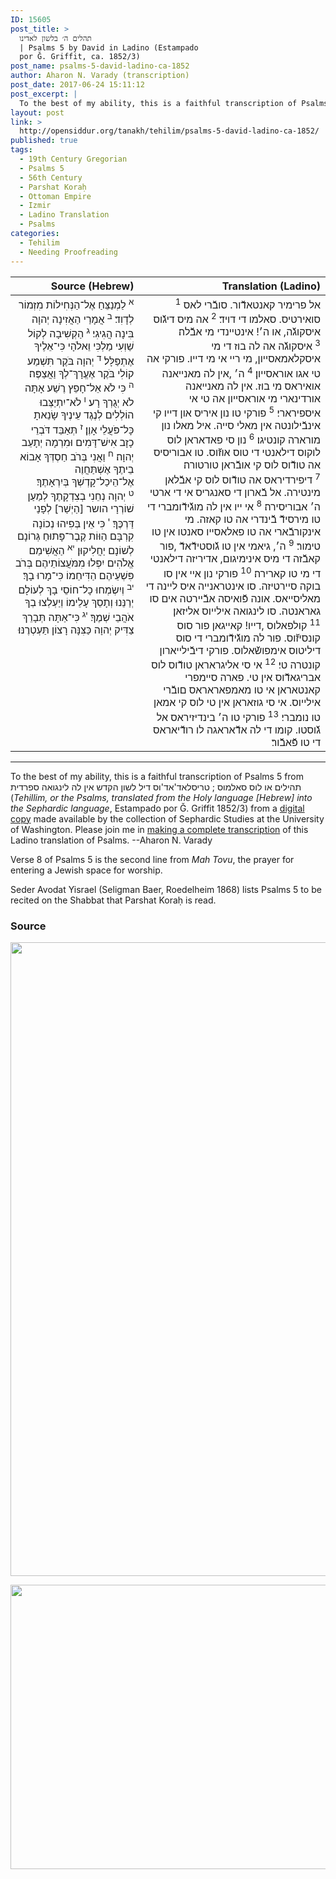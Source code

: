 ```yaml
---
ID: 15605
post_title: >
  תהלים ה׳ בלשון לאדינו
  | Psalms 5 by David in Ladino (Estampado
  por Ǧ. Griffit, ca. 1852/3)
post_name: psalms-5-david-ladino-ca-1852
author: Aharon N. Varady (transcription)
post_date: 2017-06-24 15:11:12
post_excerpt: |
  To the best of my ability, this is a faithful transcription of Psalms 5 from תהילים או לוס סאלמוס ; טריסלאד'אד'וס דיל לשון הקדש אין לה לינגואה ספרדית (<em>Tehillim, or the Psalms, translated from the Holy language [Hebrew] into the Sephardic language</em>, Estampado por Ǧ. Griffit 1852/3) from a <a href="http://digitalcollections.lib.washington.edu/cdm/compoundobject/collection/p16786coll3/id/2453/rec/5">digital copy</a> made available by the collection of Sephardic Studies at the University of Washington. Please join me in <a href="https://he.wikisource.org/wiki/%D7%9E%D7%A4%D7%AA%D7%97:Tehilim,_o_los_Salmos,_trezladados_del_leshon_ha-%E1%B8%B3odesh_en_la_lingua_Sefaradit.pdf">making a complete transcription</a> of this Ladino translation of Psalms. --Aharon N. Varady
layout: post
link: >
  http://opensiddur.org/tanakh/tehilim/psalms-5-david-ladino-ca-1852/
published: true
tags:
  - 19th Century Gregorian
  - Psalms 5
  - 56th Century
  - Parshat Koraḥ
  - Ottoman Empire
  - Izmir
  - Ladino Translation
  - Psalms
categories:
  - Tehilim
  - Needing Proofreading
---
```

<table  class="copyright" style="margin-left: auto;margin-right: auto;" class="dragtable">
<thead><tr><th id="x" style="text-align: right;">Source (Hebrew)</th><th style="text-align: right;">Translation (Ladino)</th></tr></thead>
<tbody>
<tr><td style="vertical-align:top;">
<div class="liturgy" style="text-align: right;"><span lang="he">
<sup>א</sup>&nbsp;לַמְנַצֵּחַ אֶל־הַנְּחִילוֹת מִזְמוֹר לְדָוִד׃ <sup>ב</sup>&nbsp;אֲמָרַי הַאֲזִינָה יְהוָה בִּינָה הֲגִיגִי׃ <sup>ג</sup>&nbsp;הַקְשִׁיבָה לְקוֹל שַׁוְעִי מַלְכִּי וֵאלֹהָי כִּי־אֵלֶיךָ אֶתְפַּלָּל׃ <sup>ד</sup>&nbsp;יְהוָה בֹּקֶר תִּשְׁמַע קוֹלִי בֹּקֶר אֶעֱרָךְ־לְךָ וַאֲצַפֶּה׃ <sup>ה</sup>&nbsp;כִּי לֹא אֵל־חָפֵץ רֶשַׁע אָתָּה לֹא יְגֻרְךָ רָע׃ <sup>ו</sup>&nbsp;לֹא־יִתְיַצְּבוּ הוֹלְלִים לְנֶגֶד עֵינֶיךָ שָׂנֵאתָ כָּל־פֹּעֲלֵי אָוֶן׃ <sup>ז</sup>&nbsp;תְּאַבֵּד דֹּבְרֵי כָזָב אִישׁ־דָּמִים וּמִרְמָה יְתָעֵב יְהוָה׃ <sup>ח</sup>&nbsp;וַאֲנִי בְּרֹב חַסְדְּךָ אָבוֹא בֵיתֶךָ אֶשְׁתַּחֲוֶה אֶל־הֵיכַל־קָדְשְׁךָ בְּיִרְאָתֶךָ׃ <sup>ט</sup>&nbsp;יְהוָה נְחֵנִי בְצִדְקָתֶךָ לְמַעַן שׁוֹרְרָי הושר [הַיְשַׁר] לְפָנַי דַּרְכֶּךָ׃ <sup>י</sup>&nbsp;כִּי אֵין בְּפִיהוּ נְכוֹנָה קִרְבָּם הַוּוֹת קֶבֶר־פָּתוּחַ גְּרוֹנָם לְשׁוֹנָם יַחֲלִיקוּן׃ <sup>יא</sup>&nbsp;הַאֲשִׁימֵם אֱ‍לֹהִים יִפְּלוּ מִמֹּעֲצוֹתֵיהֶם בְּרֹב פִּשְׁעֵיהֶם הַדִּיחֵמוֹ כִּי־מָרוּ בָךְ׃ <sup>יב</sup>&nbsp;וְיִשְׂמְחוּ כָל־חוֹסֵי בָךְ לְעוֹלָם יְרַנֵּנוּ וְתָסֵךְ עָלֵימוֹ וְיַעְלְצוּ בְךָ אֹהֲבֵי שְׁמֶךָ׃ <sup>יג</sup>&nbsp;כִּי־אַתָּה תְּבָרֵךְ צַדִּיק יְהוָה כַּצִּנָּה רָצוֹן תַּעְטְרֶנּוּ׃
</span></div></td>

<td style="vertical-align:top;">
<div class="ladino" style="text-align: right;"><span lang="he">
 <sup>1</sup>&nbsp;אל פרימיר קאנטאדﬞור. סובﬞרי לאס סואירטיס. סאלמו די דויד׃ <sup>2</sup>&nbsp;אה מיס דיגﬞוס איסקוגﬞה, או ה׳! אינטיינדי מי אבﬞלה׃ <sup>3</sup>&nbsp;איסקוגﬞה אה לה בוז די מי איסקלאמאסייון, מי ריי אי מי דייו. פורקי אה טי אגו אוראסייון׃ <sup>4</sup>&nbsp;ה׳ ,אין לה מאנייאנה אואיראס מי בוז. אין לה מאנייאנה אורדינארי מי אוראסייון אה טי אי איספירארי׃ <sup>5</sup>&nbsp;פורקי טו נון איריס און דייו קי אינבﬞילונטה אין מאלי סייה. איל מאלו נון מורארה קונטיגו׃ <sup>6</sup>&nbsp;נון סי פאדאראן לוס לוקוס דילאנטי די טוס אוזﬞוס. טו אבוריסיס אה טודﬞוס לוס קי אובﬞראן טורטורה׃ <sup>7</sup>&nbsp;דיפירדיראס אה טודﬞוס לוס קי אבﬞלאן מינטירה. אל בﬞארון די סאנגריס אי די ארטי ה׳ אבוריסירה׃ <sup>8</sup>&nbsp;אי ייו אין לה מוגﬞידﬞומברי די טו מירסידﬞ בﬞינדרי אה טו קאזה. מי אינקורבﬞארי אה טו פאלאסייו סאנטו אין טו טימור׃ <sup>9</sup>&nbsp;ה׳, גיאמי אין טו גﬞוסטידﬞאדﬞ ,פור קאבﬞזה די מיס אינימיגום, אדיריזה דילאנטי די מי טו קארירה׃ <sup>10</sup>&nbsp;פורקי נון איי אין סו בוקה סיירטיזה. סו אינטראנייה איס ליינה די מאליסייאס. אונה פﬞואיסה אבﬞיירטה אים סו גאראנטה. סו לינגואה אילייוס אליזאן׃ <sup>11</sup>&nbsp;קולפאלוס ,דייו! קאייגאן פור סוס קונסיזﬞוס. פור לה מוגﬞידﬞומברי די סוס דיליטוס אימפושﬞאלוס. פורקי דיבﬞילייארון קונטרה טי׃ <sup>12</sup>&nbsp;אי סי אליגראראן טודﬞוס לוס אבריגאדﬞוס אין טי. פארה סיימפרי קאנטאראן אי טו מאמפאראראס םובﬞרי אילייוס. אי סי גוזאראן אין טי לוס קי אמאן טו נומברי׃ <sup>13</sup>&nbsp;פורקי טו ה׳ בינדיזיראס אל גﬞוסטו. קומו די לה אדﬞאראגה לו רודﬞיאראס די טו פﬞאבﬞור׃
 </span></div></td>
</tr>
</tbody>
</tbody></table>

<hr />
To the best of my ability, this is a faithful transcription of Psalms 5 from תהילים או לוס סאלמוס ; טריסלאד'אד'וס דיל לשון הקדש אין לה לינגואה ספרדית (<em>Tehillim, or the Psalms, translated from the Holy language [Hebrew] into the Sephardic language</em>, Estampado por Ǧ. Griffit 1852/3) from a <a href="http://digitalcollections.lib.washington.edu/cdm/compoundobject/collection/p16786coll3/id/2453/rec/5">digital copy</a> made available by the collection of Sephardic Studies at the University of Washington. Please join me in <a href="https://he.wikisource.org/wiki/%D7%9E%D7%A4%D7%AA%D7%97:Tehilim,_o_los_Salmos,_trezladados_del_leshon_ha-%E1%B8%B3odesh_en_la_lingua_Sefaradit.pdf">making a complete transcription</a> of this Ladino translation of Psalms. --Aharon N. Varady

Verse 8 of Psalms 5 is the second line from <em>Mah Tovu</em>, the prayer for entering a Jewish space for worship. 

Seder Avodat Yisrael (Seligman Baer, Roedelheim 1868) lists Psalms 5 to be recited on the Shabbat that Parshat Koraḥ is read.
 
<h3>Source</h3>

<a href="https://he.wikisource.org/wiki/עמוד:Tehilim,_o_los_Salmos,_trezladados_del_leshon_ha-ḳodesh_en_la_lingua_Sefaradit.pdf/5"><img src="http://opensiddur.org/wp-content/uploads/2017/06/psalms-5a-Tehilim_o_los_Salmos_trezladados_del_leshon_ha-ḳodesh_en_la_lingua_Sefaradit.pdf.jpg" alt="" width="775" height="1014" class="aligncenter size-full wp-image-15606" /></a>

<a href="https://he.wikisource.org/wiki/עמוד:Tehilim,_o_los_Salmos,_trezladados_del_leshon_ha-ḳodesh_en_la_lingua_Sefaradit.pdf/6"><img src="http://opensiddur.org/wp-content/uploads/2017/06/psalms-5b-Tehilim_o_los_Salmos_trezladados_del_leshon_ha-ḳodesh_en_la_lingua_Sefaradit.pdf.jpg" alt="" width="829" height="455" class="aligncenter size-full wp-image-15607" /></a>